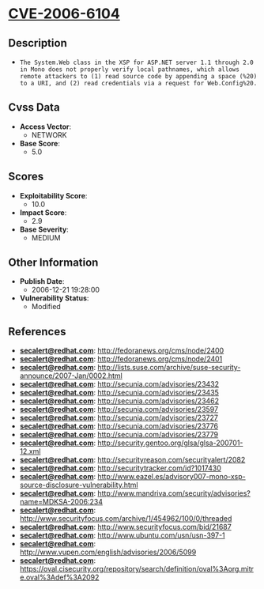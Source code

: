 
# [CVE-2006-6104](http://fedoranews.org/cms/node/2400)

## Description

- `The System.Web class in the XSP for ASP.NET server 1.1 through 2.0 in Mono does not properly verify local pathnames, which allows remote attackers to (1) read source code by appending a space (%20) to a URI, and (2) read credentials via a request for Web.Config%20.`

## Cvss Data

- **Access Vector**:
  - NETWORK
- **Base Score**:
  - 5.0

## Scores

- **Exploitability Score**:
  - 10.0
- **Impact Score**:
  - 2.9
- **Base Severity**:
  - MEDIUM

## Other Information

- **Publish Date**:
  - 2006-12-21 19:28:00
- **Vulnerability Status**:
  - Modified

## References

- **secalert@redhat.com**: http://fedoranews.org/cms/node/2400
- **secalert@redhat.com**: http://fedoranews.org/cms/node/2401
- **secalert@redhat.com**: http://lists.suse.com/archive/suse-security-announce/2007-Jan/0002.html
- **secalert@redhat.com**: http://secunia.com/advisories/23432
- **secalert@redhat.com**: http://secunia.com/advisories/23435
- **secalert@redhat.com**: http://secunia.com/advisories/23462
- **secalert@redhat.com**: http://secunia.com/advisories/23597
- **secalert@redhat.com**: http://secunia.com/advisories/23727
- **secalert@redhat.com**: http://secunia.com/advisories/23776
- **secalert@redhat.com**: http://secunia.com/advisories/23779
- **secalert@redhat.com**: http://security.gentoo.org/glsa/glsa-200701-12.xml
- **secalert@redhat.com**: http://securityreason.com/securityalert/2082
- **secalert@redhat.com**: http://securitytracker.com/id?1017430
- **secalert@redhat.com**: http://www.eazel.es/advisory007-mono-xsp-source-disclosure-vulnerability.html
- **secalert@redhat.com**: http://www.mandriva.com/security/advisories?name=MDKSA-2006:234
- **secalert@redhat.com**: http://www.securityfocus.com/archive/1/454962/100/0/threaded
- **secalert@redhat.com**: http://www.securityfocus.com/bid/21687
- **secalert@redhat.com**: http://www.ubuntu.com/usn/usn-397-1
- **secalert@redhat.com**: http://www.vupen.com/english/advisories/2006/5099
- **secalert@redhat.com**: https://oval.cisecurity.org/repository/search/definition/oval%3Aorg.mitre.oval%3Adef%3A2092
